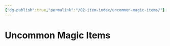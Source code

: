 ```yaml
---
{"dg-publish":true,"permalink":"/02-item-index/uncommon-magic-items/"}
---
```


# Uncommon Magic Items
